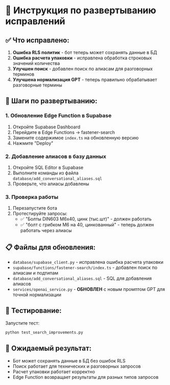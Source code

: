 # 🚀 Инструкция по развертыванию исправлений

## ✅ Что исправлено:

1. **Ошибка RLS политик** - бот теперь может сохранять данные в БД
2. **Ошибка расчета упаковки** - исправлена обработка строковых значений количества
3. **Улучшен поиск** - добавлен поиск по алиасам для разговорных терминов
4. **Улучшена нормализация GPT** - теперь правильно обрабатывает разговорные термины

## 🔧 Шаги по развертыванию:

### 1. Обновление Edge Function в Supabase

1. Откройте Supabase Dashboard
2. Перейдите в Edge Functions → fastener-search
3. Замените содержимое `index.ts` на обновленную версию
4. Нажмите "Deploy"

### 2. Добавление алиасов в базу данных

1. Откройте SQL Editor в Supabase
2. Выполните команды из файла `database/add_conversational_aliases.sql`
3. Проверьте, что алиасы добавлены

### 3. Проверка работы

1. Перезапустите бота
2. Протестируйте запросы:
   - ✅ "Болты DIN603 М6х40, цинк (тыс.шт)" - должен работать
   - ✅ "болт с грибком М6 на 40, цинкованный" - теперь должен работать через алиасы

## 📋 Файлы для обновления:

- `database/supabase_client.py` - исправлена ошибка расчета упаковки
- `supabase/functions/fastener-search/index.ts` - добавлен поиск по алиасам и подтипам
- `database/add_conversational_aliases.sql` - SQL для добавления алиасов
- `services/openai_service.py` - **ОБНОВЛЕН** с новым промптом GPT для точной нормализации

## 🧪 Тестирование:

Запустите тест:
```bash
python test_search_improvements.py
```

## 🎯 Ожидаемый результат:

- Бот может сохранять данные в БД без ошибок RLS
- Поиск работает для технических и разговорных запросов
- Расчет упаковки работает корректно
- Edge Function возвращает результаты для разных типов запросов
